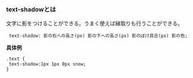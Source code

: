 ###  text-shadowとは

文字に影をつけることができる。うまく使えば縁取りも行うことができる。

```
 text-shadow: 影の右への長さ(px) 影の下への長さ(px) 影のぼけ具合(px) 影の色;
```

**具体例**

```
.text {
 text-shadow:1px 1px 0px snow;
}
```

